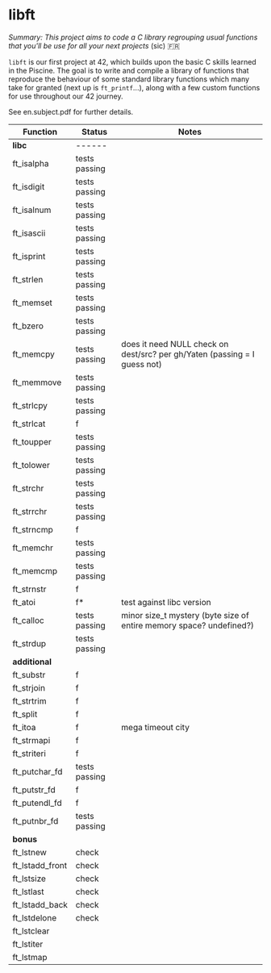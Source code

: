 # libft

*Summary: This project aims to code a C library regrouping usual functions that you'll be use for all your next projects* (sic) 🇫🇷

`libft` is our first project at 42, which builds upon the basic C skills learned in the Piscine. The goal is to write and compile a library of functions that reproduce the behaviour of some standard library functions which many take for granted (next up is `ft_printf`...), along with a few custom functions for use throughout our 42 journey.

See en.subject.pdf for further details.

| Function      | Status    | Notes		|
|---------------|-----------|-----------|
| **libc**    | ------	|
| ft_isalpha    | tests passing     |
| ft_isdigit    | tests passing     |
| ft_isalnum    | tests passing     |
| ft_isascii    | tests passing     |
| ft_isprint    | tests passing     |
| ft_strlen     | tests passing     |
| ft_memset     | tests passing     |
| ft_bzero      | tests passing     |
| ft_memcpy     | tests passing     | does it need NULL check on dest/src? per gh/Yaten (passing = I guess not)
| ft_memmove    | tests passing     |
| ft_strlcpy    | tests passing     |
| ft_strlcat    | f     |
| ft_toupper    | tests passing     |
| ft_tolower    | tests passing     |
| ft_strchr     | tests passing     |
| ft_strrchr    | tests passing     |
| ft_strncmp    | f     |
| ft_memchr     | tests passing     |
| ft_memcmp     | tests passing     |
| ft_strnstr    | f     |
| ft_atoi       | f\*   | test against libc version
| ft_calloc     | tests passing     | minor size_t mystery (byte size of entire memory space? undefined?)
| ft_strdup     | tests passing     |
| **additional**
| ft_substr     | f     |
| ft_strjoin    | f     |
| ft_strtrim    | f     |
| ft_split      | f     |
| ft_itoa       | f     | mega timeout city
| ft_strmapi    | f
| ft_striteri   | f
| ft_putchar_fd | tests passing
| ft_putstr_fd  | f
| ft_putendl_fd | f
| ft_putnbr_fd  | tests passing
| **bonus**     |
| ft_lstnew       | check
| ft_lstadd_front | check
| ft_lstsize      | check
| ft_lstlast      | check
| ft_lstadd_back  | check
| ft_lstdelone    | check
| ft_lstclear     |
| ft_lstiter      |
| ft_lstmap       |
